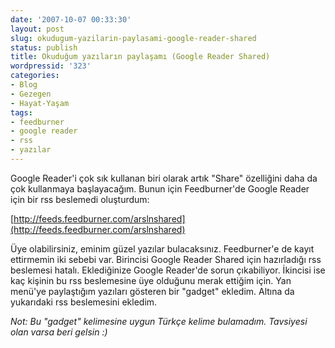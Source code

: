 ```yaml
---
date: '2007-10-07 00:33:30'
layout: post
slug: okudugum-yazilarin-paylasami-google-reader-shared
status: publish
title: Okuduğum yazıların paylaşamı (Google Reader Shared)
wordpressid: '323'
categories:
- Blog
- Gezegen
- Hayat-Yaşam
tags:
- feedburner
- google reader
- rss
- yazılar
---
```


Google Reader'i çok sık kullanan biri olarak artık "Share" özelliğini daha da çok kullanmaya başlayacağım. Bunun için Feedburner'de Google Reader için bir rss beslemedi oluşturdum:

[http://feeds.feedburner.com/arslnshared](http://feeds.feedburner.com/arslnshared)

Üye olabilirsiniz, eminim güzel yazılar bulacaksınız. Feedburner'e de kayıt ettirmemin iki sebebi var. Birincisi Google Reader Shared için hazırladığı rss beslemesi hatalı. Eklediğinize Google Reader'de sorun çıkabiliyor. İkincisi ise kaç kişinin bu rss beslemesine üye olduğunu merak ettiğim için. Yan menü'ye paylaştığım yazıları gösteren bir "gadget" ekledim. Altına da yukarıdaki rss beslemesini ekledim.
	
_Not: Bu "gadget" kelimesine uygun Türkçe kelime bulamadım. Tavsiyesi olan varsa beri gelsin :)_

